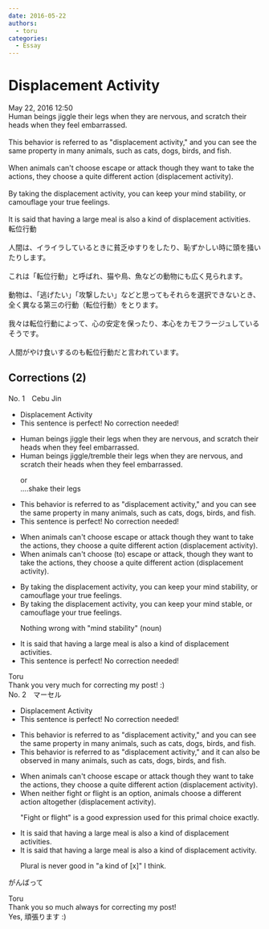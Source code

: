 ```yaml
---
date: 2016-05-22
authors:
  - toru
categories:
  - Essay
---
```


<h1 id="subject_show">Displacement Activity</h1>
<div class="date">May 22, 2016 12:50</div>
<div id="post"><div id="body_show_ori">
Human beings jiggle their legs when they are nervous, and scratch their heads when they feel embarrassed.<br/><br/>This behavior is referred to as "displacement activity," and you can see the same property in many animals, such as cats, dogs, birds, and fish.<br/><br/>When animals can't choose escape or attack though they want to take the actions, they choose a quite different action (displacement activity).<br/><br/>By taking the displacement activity, you can keep your mind stability, or camouflage your true feelings.<br/><br/>It is said that having a large meal is also a kind of displacement activities.
</div></div>

<!-- more -->

<div id="post_ja"><div id="body_show_mo">
転位行動<br/><br/>人間は、イライラしているときに貧乏ゆすりをしたり、恥ずかしい時に頭を掻いたりします。<br/><br/>これは「転位行動」と呼ばれ、猫や鳥、魚などの動物にも広く見られます。<br/><br/>動物は、「逃げたい」「攻撃したい」などと思ってもそれらを選択できないとき、全く異なる第三の行動（転位行動）をとります。<br/><br/>我々は転位行動によって、心の安定を保ったり、本心をカモフラージュしているそうです。<br/><br/>人間がやけ食いするのも転位行動だと言われています。
</div></div>

## Corrections (2)
<div id="block"><div class="first_name"> No. 1　<span class="just_name">Cebu Jin</span></div><div id="block2">
<ul class="correction_field">
<li class="incorrect">Displacement Activity</li>
<li class="corrected perfect">This sentence is perfect! No correction needed!</li>
</ul>
<ul class="correction_field">
<li class="incorrect">Human beings jiggle their legs when they are nervous, and scratch their heads when they feel embarrassed.</li>
<li class="corrected correct">
Human beings <span class="f_blue">jiggle/tremble</span> their legs when they are nervous, and scratch their heads when they feel embarrassed.
<p class="correction_comment">or<br/>....shake their legs</p>
</li>
</ul>
<ul class="correction_field">
<li class="incorrect">This behavior is referred to as "displacement activity," and you can see the same property in many animals, such as cats, dogs, birds, and fish.</li>
<li class="corrected perfect">This sentence is perfect! No correction needed!</li>
</ul>
<ul class="correction_field">
<li class="incorrect">When animals can't choose escape or attack though they want to take the actions, they choose a quite different action (displacement activity).</li>
<li class="corrected correct">
When animals can't choose <span class="f_blue">(to)</span><span class="f_red"> </span>escape or attack<span class="f_red">, </span>though they want to take the actions, they choose a quite different action (displacement activity).
</li>
</ul>
<ul class="correction_field">
<li class="incorrect">By taking the displacement activity, you can keep your mind stability, or camouflage your true feelings.</li>
<li class="corrected correct">
By taking the displacement activity, you can keep your mind stab<span class="f_red">le</span>, or camouflage your true feelings.
<p class="correction_comment">Nothing wrong with "mind stability" (noun)</p>
</li>
</ul>
<ul class="correction_field">
<li class="incorrect">It is said that having a large meal is also a kind of displacement activities.</li>
<li class="corrected perfect">This sentence is perfect! No correction needed!</li>
</ul>
</div><div class="name"><span class="just_name">Toru</span><br>
Thank you very much for correcting my post! :)
</div>
</div>
<div id="block"><div class="first_name"> No. 2　<span class="just_name">マーセル</span></div><div id="block2">
<ul class="correction_field">
<li class="incorrect">Displacement Activity</li>
<li class="corrected perfect">This sentence is perfect! No correction needed!</li>
</ul>
<ul class="correction_field">
<li class="incorrect">This behavior is referred to as "displacement activity," and you can see the same property in many animals, such as cats, dogs, birds, and fish.</li>
<li class="corrected correct">
This behavior is referred to as "displacement activity," and <span class="f_blue">it can also be observed </span>in many animals, such as cats, dogs, birds, and fish.
</li>
</ul>
<ul class="correction_field">
<li class="incorrect">When animals can't choose escape or attack though they want to take the actions, they choose a quite different action (displacement activity).</li>
<li class="corrected correct">
<span class="f_blue">When neither fight or flight is an option</span>, <span class="f_blue">animals</span> choose a different action <span class="f_blue">altogether </span>(displacement activity).
<p class="correction_comment">"Fight or flight" is a good expression used for this primal choice exactly.</p>
</li>
</ul>
<ul class="correction_field">
<li class="incorrect">It is said that having a large meal is also a kind of displacement activities.</li>
<li class="corrected correct">
It is said that having a large meal is also a kind of displacement <span class="f_blue">activity</span>.
<p class="correction_comment">Plural is never good in "a kind of [x]" I think.</p>
</li>
</ul>
<p class="comment_small">
 がんばって
</p>

</div><div class="name"><span class="just_name">Toru</span><br>
Thank you so much always for correcting my post!<br/>Yes, 頑張ります :)
</div>
</div>
